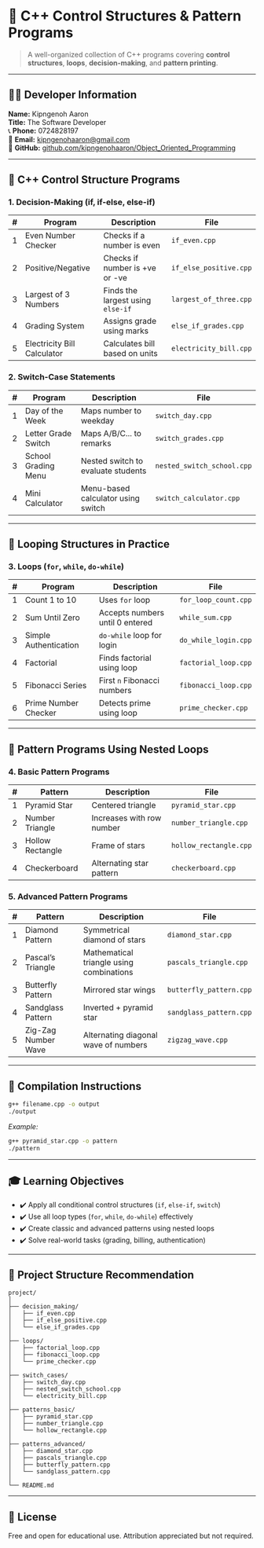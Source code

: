 # 🎯 C++ Control Structures & Pattern Programs

> A well-organized collection of C++ programs covering **control structures**, **loops**, **decision-making**, and **pattern printing**.

---

## 👨‍💻 Developer Information

**Name:** Kipngenoh Aaron  
**Title:** The Software Developer  
📞 **Phone:** 0724828197  
📧 **Email:** [kipngenohaaron@gmail.com](mailto:kipngenohaaron@gmail.com)  
🔗 **GitHub:** [github.com/kipngenohaaron/Object_Oriented_Programming](https://github.com/kipngenohaaron/Object_Oriented_Programming)

---

## 🧠 C++ Control Structure Programs

### 1. **Decision-Making (if, if-else, else-if)**

| # | Program | Description | File |
|--|---------|-------------|------|
| 1 | Even Number Checker | Checks if a number is even | `if_even.cpp` |
| 2 | Positive/Negative | Checks if number is +ve or -ve | `if_else_positive.cpp` |
| 3 | Largest of 3 Numbers | Finds the largest using `else-if` | `largest_of_three.cpp` |
| 4 | Grading System | Assigns grade using marks | `else_if_grades.cpp` |
| 5 | Electricity Bill Calculator | Calculates bill based on units | `electricity_bill.cpp` |

### 2. **Switch-Case Statements**

| # | Program | Description | File |
|--|---------|-------------|------|
| 1 | Day of the Week | Maps number to weekday | `switch_day.cpp` |
| 2 | Letter Grade Switch | Maps A/B/C... to remarks | `switch_grades.cpp` |
| 3 | School Grading Menu | Nested switch to evaluate students | `nested_switch_school.cpp` |
| 4 | Mini Calculator | Menu-based calculator using switch | `switch_calculator.cpp` |

---

## 🔄 Looping Structures in Practice

### 3. **Loops (`for`, `while`, `do-while`)**

| # | Program | Description | File |
|--|---------|-------------|------|
| 1 | Count 1 to 10 | Uses `for` loop | `for_loop_count.cpp` |
| 2 | Sum Until Zero | Accepts numbers until 0 entered | `while_sum.cpp` |
| 3 | Simple Authentication | `do-while` loop for login | `do_while_login.cpp` |
| 4 | Factorial | Finds factorial using loop | `factorial_loop.cpp` |
| 5 | Fibonacci Series | First `n` Fibonacci numbers | `fibonacci_loop.cpp` |
| 6 | Prime Number Checker | Detects prime using loop | `prime_checker.cpp` |

---

## 🎨 Pattern Programs Using Nested Loops

### 4. **Basic Pattern Programs**

| # | Pattern | Description | File |
|--|---------|-------------|------|
| 1 | Pyramid Star | Centered triangle | `pyramid_star.cpp` |
| 2 | Number Triangle | Increases with row number | `number_triangle.cpp` |
| 3 | Hollow Rectangle | Frame of stars | `hollow_rectangle.cpp` |
| 4 | Checkerboard | Alternating star pattern | `checkerboard.cpp` |

### 5. **Advanced Pattern Programs**

| # | Pattern | Description | File |
|--|---------|-------------|------|
| 1 | Diamond Pattern | Symmetrical diamond of stars | `diamond_star.cpp` |
| 2 | Pascal’s Triangle | Mathematical triangle using combinations | `pascals_triangle.cpp` |
| 3 | Butterfly Pattern | Mirrored star wings | `butterfly_pattern.cpp` |
| 4 | Sandglass Pattern | Inverted + pyramid star | `sandglass_pattern.cpp` |
| 5 | Zig-Zag Number Wave | Alternating diagonal wave of numbers | `zigzag_wave.cpp` |

---

## 🔧 Compilation Instructions

```bash
g++ filename.cpp -o output
./output
```

_Example:_

```bash
g++ pyramid_star.cpp -o pattern
./pattern
```

---

## 🎓 Learning Objectives

- ✔️ Apply all conditional control structures (`if`, `else-if`, `switch`)
- ✔️ Use all loop types (`for`, `while`, `do-while`) effectively
- ✔️ Create classic and advanced patterns using nested loops
- ✔️ Solve real-world tasks (grading, billing, authentication)

---

## 📂 Project Structure Recommendation

```
project/
│
├── decision_making/
│   ├── if_even.cpp
│   ├── if_else_positive.cpp
│   └── else_if_grades.cpp
│
├── loops/
│   ├── factorial_loop.cpp
│   ├── fibonacci_loop.cpp
│   └── prime_checker.cpp
│
├── switch_cases/
│   ├── switch_day.cpp
│   ├── nested_switch_school.cpp
│   └── electricity_bill.cpp
│
├── patterns_basic/
│   ├── pyramid_star.cpp
│   ├── number_triangle.cpp
│   └── hollow_rectangle.cpp
│
├── patterns_advanced/
│   ├── diamond_star.cpp
│   ├── pascals_triangle.cpp
│   ├── butterfly_pattern.cpp
│   └── sandglass_pattern.cpp
│
└── README.md
```

---

## 📜 License

Free and open for educational use. Attribution appreciated but not required.

